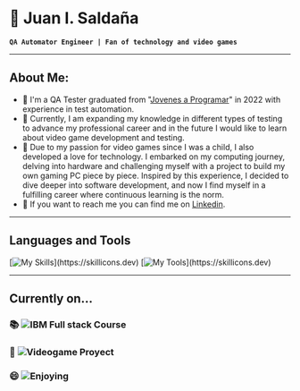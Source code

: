 # 🧑 Juan I. Saldaña
**`QA Automator Engineer | Fan of technology and video games`**
***
## About Me:
- 🤖 I'm a QA Tester graduated from "[Jovenes a Programar](https://jovenesaprogramar.edu.uy)" in 2022 with experience in test automation. 
- 🌱 Currently, I am expanding my knowledge in different types of testing to advance my professional career and in the future I would like to learn about video game development and testing.
- 💖 Due to my passion for video games since I was a child, I also developed a love for technology. I embarked on my computing journey, delving into hardware and challenging myself with a project to build my own  gaming PC piece by piece. Inspired by this experience, I decided to dive deeper into software development, and now I find myself in a fulfilling career where continuous learning is the norm.
- 🔎 If you want to reach me you can find me on [Linkedin](https://www.linkedin.com/in/jisaldana/).
***
## Languages and Tools
[![My Skills](https://skillicons.dev/icons?i=java,py,mysql,godot,selenium,)](https://skillicons.dev)
[![My Tools](https://skillicons.dev/icons?i=slack,jira,trello,)](https://skillicons.dev)
***
## Currently on...
### 📚 ![IBM Full stack Course](https://img.shields.io/badge/Learning-Full_Stack_Development-blue)
### 🔨 ![Videogame Proyect](https://img.shields.io/badge/Working-On_a_personal_proyect-green)
### 😄 ![Enjoying](https://img.shields.io/badge/Enjoying-My_life-purple)
 

<!--
**JISaldana/JISaldana** is a ✨ _special_ ✨ repository because its `README.md` (this file) appears on your GitHub profile.
-->

